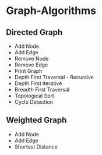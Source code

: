 # Graph-Algorithms
## Directed Graph
* Add Node
* Add Edge
* Remove Node
* Remove Edge
* Print Graph
* Depth First Traversal - Recursive
* Depth First iterative
* Breadth First Traversal
* Topological Sort
* Cycle Detection

## Weighted Graph
* Add Node
* Add Edge
* Shortest Distance